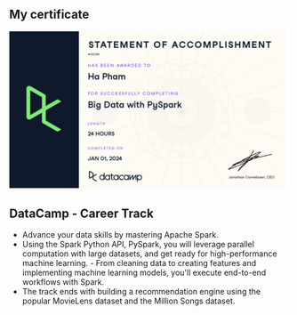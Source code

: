 ## My certificate 
![My-certificate](./CERTIFICATE-full-program.png)
## DataCamp - Career Track 
- Advance your data skills by mastering Apache Spark. 
- Using the Spark Python API, PySpark, you will leverage parallel computation with large datasets, and get ready for high-performance machine learning. - From cleaning data to creating features and implementing machine learning models, you'll execute end-to-end workflows with Spark. 
- The track ends with building a recommendation engine using the popular MovieLens dataset and the Million Songs dataset.
